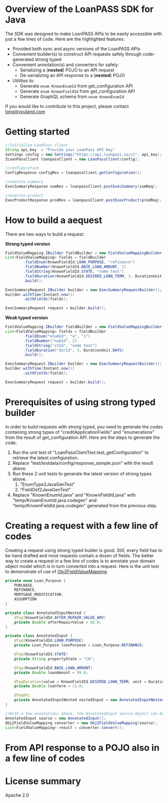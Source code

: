 
# Overview of the LoanPASS SDK for Java #
The SDK was designed to make LoanPASS APIs to be easily accessible with just a few lines of code.
Here are the highlighted features:
- Provided both sync and async versions of the LoanPASS APIs
- Convenient builder(s) to construct API requests safely through code-generated strong typed
- Convenient annotation(s) and converters for safely:
    - Serializing a (**nested**) POJO to an API request
    - De-serializing an API response to a (**nested**) POJO
- Utilities to:
    - Generate ```enum KnownEnumId``` from get_configuration API
    - Generate ```enum KnownFieldId``` from get_configuration API
    - Generate GraphQL schema from ```enum KnownEnumId```

If you would like to contribute to this project, please contact [long@youland.com](mailto:long@youland.com)

# Getting started #

```java
//Initialize LoanPass client
String api_key  = "Provide your LoanPass API Key"
Settings config = new Settings("https://api.loanpass.io/v1", api_key);
ILoanPassClient loanpassClient = new LoanPassClient(config);

//configuration
ConfigResponse configRes = loanpassClient.getConfiguration();

//execute-summary
ExecSummaryResponse sumRes = loanpassClient.postExecSummary(sumReq);

//execute-product
ExecProductResponse prodRes = loanpassClient.postExecProduct(prodReq);
```

# How to build a aequest #

There are two ways to build a request:

**Strong typed version**
```java
FieldValueMapping.IBuilder fieldBuilder = new FieldValueMappingBuilder();
List<FieldValueMapping> fields = fieldBuilder
        .fieldEnum(KnownFieldId.LOAN_PURPOSE, "refinance")
        .fieldNumber(KnownFieldId.BASE_LOAN_AMOUNT, 2)
        .fieldString(KnownFieldId.STATE, "some text")
        .fieldDuration(KnownFieldId.DESIRED_LOAN_TERM, 3, DurationUnit.DAYS)
        .build();

ExecSummaryRequest.IBuilder builder = new ExecSummaryRequestBuilder();
builder.withTime(Instant.now())
        .withFields(fields);

ExecSummaryRequest request = builder.build();
```

**Weak typed version**
```java
FieldValueMapping.IBuilder fieldBuilder = new FieldValueMappingBuilder();
List<FieldValueMapping> fields = fieldBuilder
        .fieldEnum("enumId", "a", "1")
        .fieldNumber("numId", 2)
        .fieldString("stId", "some text")
        .fieldDuration("durId", 3, DurationUnit.DAYS)
        .build();

ExecSummaryRequest.IBuilder builder = new ExecSummaryRequestBuilder();
builder.withTime(Instant.now())
        .withFields(fields);

ExecSummaryRequest request = builder.build();
```

# Prerequisites of using strong typed builder #
In order to build requests with strong typed, you need to generate the codes 
containing strong types of "creditApplicationFields" and "enumerations" from the 
result of get_configuration API. Here are the steps to generate the code:

1. Run the unit test of "LoanPassClientTest.test_getConfiguration" to retrieve the latest configuration.
2. Replace "test/testdata/config/response_sample.json" with the result above.
3. Run these 2 unit tests to generate the latest version of strong types above. 
   1. "EnumType2JavaGenTest"
   2. "FieldDef2JavaGenTest"
4. Replace "KnownEnumId.java" and "KnownFieldId.java" with "temp/KnownEnumId.java.codegen"
and "temp/KnownFieldId.java.codegen" generated from the previous step.

# Creating a request with a few line of codes #
Creating a request using strong typed bulder is good. Still, every field has to be hand drafted and most requests contain a dozen of fields. The better way to create a request in a few line of codes is to annotate your domain object model which is in turn converted into a request. Here is the unit test to demonstrate of use of [Obj2FieldValueMapping](https://github.com/youlandinc/loanpass-sdk-java/blob/main/src/test/java/com/youland/vendor/loanpass/converter/Obj2FieldValueMappingTest.java).

```java
private enum Loan_Purpose {
    PURCHASE,
    REFINANCE,
    MORTGAGE_MODIFICATION,
    ASSUMPTION
}

private class AnnotatedInputNested {
    @Tag(KnownFieldId.AFTER_REPAIR_VALUE_ARV)
    private Double afterRepairValue = 88.0;
}

private class AnnotatedInput {
    @Tag(KnownFieldId.LOAN_PURPOSE)
    private Loan_Purpose loanPurpose = Loan_Purpose.REFINANCE;

    @Tag(KnownFieldId.STATE)
    private String propertyState = "CA";

    @Tag(KnownFieldId.BASE_LOAN_AMOUNT)
    private Double loanAmount = 99.0;

    @TagDuration(value = KnownFieldId.DESIRED_LOAN_TERM, unit = DurationUnit.MONTHS)
    private Double loanTerm = 11.0;

    @TagObj
    private AnnotatedInputNested nestedInput = new AnnotatedInputNested();
}

//With a few annotations above, the AnnotatedInput source object can be converted to fields of a request 
AnnotatedInput source = new AnnotatedInput();
Obj2FieldValueMapping converter = new Obj2FieldValueMapping(source);
List<FieldValueMapping> result = converter.convert();
```

# From API response to a POJO also in a few line of codes #

# License summary #
Apache 2.0
